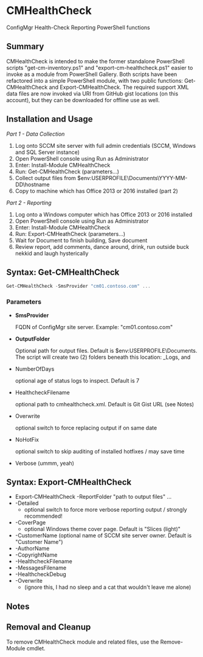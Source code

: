 # CMHealthCheck

ConfigMgr Health-Check Reporting PowerShell functions

## Summary

CMHealthCheck is intended to make the former standalone PowerShell scripts "get-cm-inventory.ps1" and "export-cm-healthcheck.ps1" easier to invoke as a module from PowerShell Gallery.  Both scripts have been refactored into a simple PowerShell module, with two public functions: Get-CMHealthCheck and Export-CMHealthCheck.  The required support XML data files are now invoked via URI from GitHub gist locations (on this account), but they can be downloaded for offline use as well.

## Installation and Usage

_Part 1 - Data Collection_

1. Log onto SCCM site server with full admin credentials (SCCM, Windows and SQL Server instance)
2. Open PowerShell console using Run as Administrator
3. Enter: Install-Module CMHealthCheck
4. Run: Get-CMHealthCheck (parameters...)
5. Collect output files from $env:USERPROFILE\Documents\YYYY-MM-DD\hostname
6. Copy to machine which has Office 2013 or 2016 installed (part 2)

_Part 2 - Reporting_

1. Log onto a Windows computer which has Office 2013 or 2016 installed
2. Open PowerShell console using Run as Administrator
3. Enter: Install-Module CMHealthCheck
4. Run: Export-CMHeathCheck (parameters...)
5. Wait for Document to finish building, Save document
6. Review report, add comments, dance around, drink, run outside buck nekkid and laugh hysterically

## Syntax: Get-CMHealthCheck

   ```powershell
   Get-CMHealthCheck -SmsProvider "cm01.contoso.com" ...
   ```

### Parameters

* **SmsProvider**

   FQDN of ConfigMgr site server.  Example: "cm01.contoso.com"
   
* **OutputFolder**

   Optional path for output files. Default is $env:USERPROFILE\Documents. The script will create two (2) folders 
   beneath this location: _Logs, and 

* NumberOfDays 

   optional age of status logs to inspect. Default is 7

* HealthcheckFilename 
  
  optional path to cmhealthcheck.xml. Default is Git Gist URL (see Notes)

* Overwrite 
  
  optional switch to force replacing output if on same date

* NoHotFix 
  
  optional switch to skip auditing of installed hotfixes / may save time

* Verbose (ummm, yeah)

## Syntax: Export-CMHealthCheck

* Export-CMHealthCheck -ReportFolder "path to output files" ...
* -Detailed 
  * optional switch to force more verbose reporting output / strongly recommended!
* -CoverPage 
  * optional Windows theme cover page. Default is "Slices (light)"
* -CustomerName (optional name of SCCM site server owner. Default is "Customer Name")
* -AuthorName
* -CopyrightName
* -HealthcheckFilename
* -MessagesFilename
* -HealthcheckDebug
* -Overwrite 
  * (ignore this, I had no sleep and a cat that wouldn't leave me alone)

## Notes

## Removal and Cleanup

To remove CMHealthCheck module and related files, use the Remove-Module cmdlet.
